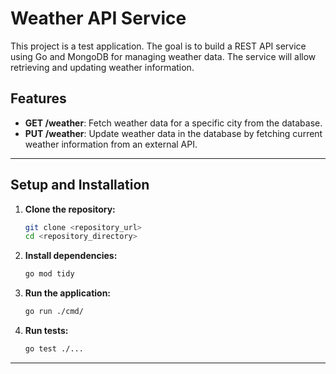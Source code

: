 # Weather API Service

This project is a test application. The goal is to build a REST API service using Go and MongoDB for managing weather data. The service will allow retrieving and updating weather information.

## Features

- **GET /weather**: Fetch weather data for a specific city from the database.
- **PUT /weather**: Update weather data in the database by fetching current weather information from an external API.

---

## Setup and Installation

1. **Clone the repository:**
   ```bash
   git clone <repository_url>
   cd <repository_directory>
   ```

2. **Install dependencies:**
   ```bash
   go mod tidy
   ```

3. **Run the application:**
   ```bash
   go run ./cmd/
   ```

4. **Run tests:**
   ```bash
   go test ./...
   ```

---
